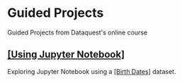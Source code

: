 # Guided Projects
Guided Projects from Dataquest's online course

## [[Using Jupyter Notebook]](https://github.com/Anisatu/Guided-Projects/blob/master/Basics.ipynb)
Exploring Jupyter Notebook using a [[Birth Dates]](https://fivethirtyeight.com/features/some-people-are-too-superstitious-to-have-a-baby-on-friday-the-13th/) dataset.
